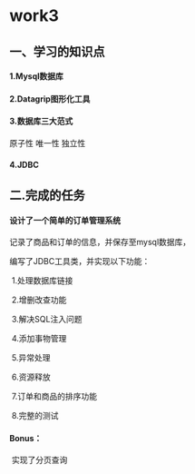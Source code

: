 # work3



## 一、学习的知识点

#### 1.Mysql数据库

#### 2.Datagrip图形化工具

#### 3.数据库三大范式

原子性 唯一性 独立性

#### 4.JDBC

#### 

## 二.完成的任务

#### 设计了一个简单的订单管理系统

记录了商品和订单的信息，并保存至mysql数据库，

编写了JDBC工具类，并实现以下功能：

​	1.处理数据库链接

​	2.增删改查功能

​	3.解决SQL注入问题

​	4.添加事物管理

​	5.异常处理

​	6.资源释放

​	7.订单和商品的排序功能

​	8.完整的测试

#### Bonus：

​	实现了分页查询